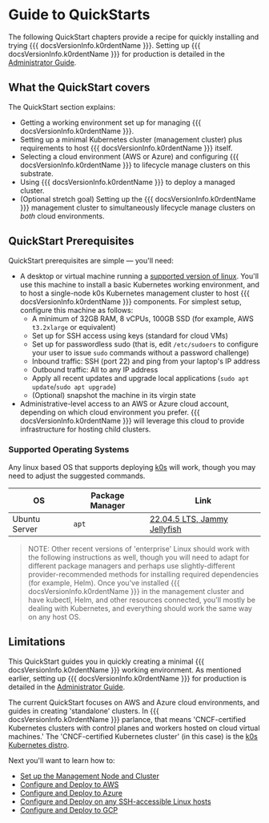 # Guide to QuickStarts

The following QuickStart chapters provide a recipe for quickly installing and trying {{{ docsVersionInfo.k0rdentName }}}. Setting up {{{ docsVersionInfo.k0rdentName }}} for production is detailed in the [Administrator Guide](../admin/index.md).

## What the QuickStart covers

The QuickStart section explains:

* Getting a working environment set up for managing {{{ docsVersionInfo.k0rdentName }}}.
* Setting up a minimal Kubernetes cluster (management cluster) plus requirements to host {{{ docsVersionInfo.k0rdentName }}} itself.
* Selecting a cloud environment (AWS or Azure) and configuring {{{ docsVersionInfo.k0rdentName }}} to lifecycle manage clusters on this substrate.
* Using {{{ docsVersionInfo.k0rdentName }}} to deploy a managed cluster.
* (Optional stretch goal) Setting up the {{{ docsVersionInfo.k0rdentName }}} management cluster to simultaneously lifecycle manage clusters on _both_ cloud environments.

## QuickStart Prerequisites

QuickStart prerequisites are simple &mdash; you'll need:

* A desktop or virtual machine running a [supported version of linux](#supported-operating-systems). You'll use this machine to install a basic Kubernetes working environment, and to host a single-node k0s Kubernetes management cluster to host {{{ docsVersionInfo.k0rdentName }}} components. For simplest setup, configure this machine as follows:
    * A minimum of 32GB RAM, 8 vCPUs, 100GB SSD (for example, AWS `t3.2xlarge` or equivalent)
    * Set up for SSH access using keys (standard for cloud VMs)
    * Set up for passwordless sudo (that is, edit `/etc/sudoers` to configure your user to issue `sudo` commands without a password challenge)
    * Inbound traffic: SSH (port 22) and ping from your laptop's IP address
    * Outbound traffic: All to any IP address
    * Apply all recent updates and upgrade local applications (`sudo apt update`/`sudo apt upgrade`)
    * (Optional) snapshot the machine in its virgin state
* Administrative-level access to an AWS or Azure cloud account, depending on which cloud environment you prefer. {{{ docsVersionInfo.k0rdentName }}} will leverage this cloud to provide infrastructure for hosting child clusters.

### Supported Operating Systems

Any linux based OS that supports deploying [k0s](https://k0sproject.io/) will work, though you may need to adjust the suggested commands.


| OS | Package Manager | Link|
|----|-----------------|-----|
|Ubuntu Server| `apt` | [22.04.5 LTS, Jammy Jellyfish](https://releases.ubuntu.com/jammy/) |

> NOTE: 
> Other recent versions of 'enterprise' Linux should work with the
> following instructions as well, though you will need to adapt for
> different package managers and perhaps use slightly-different
> provider-recommended methods for installing required dependencies
> (for example, Helm). Once you've installed {{{ docsVersionInfo.k0rdentName }}} in the management cluster
> and have kubectl, Helm, and other resources connected, you'll mostly
> be dealing with Kubernetes, and everything should work the same way on
> any host OS.

## Limitations

This QuickStart guides you in quickly creating a minimal {{{ docsVersionInfo.k0rdentName }}} working environment. As mentioned earlier, setting up {{{ docsVersionInfo.k0rdentName }}} for production is detailed in the [Administrator Guide](../admin/index.md).

The current QuickStart focuses on AWS and Azure cloud environments, and guides in creating 'standalone' clusters. In {{{ docsVersionInfo.k0rdentName }}} parlance, that means 'CNCF-certified Kubernetes clusters with control planes and workers hosted on cloud virtual machines.' The 'CNCF-certified Kubernetes cluster' (in this case) is the [k0s Kubernetes distro](https://k0sproject.io).

Next you'll want to learn how to:

- [Set up the Management Node and Cluster](quickstart-1-mgmt-node-and-cluster.md)
- [Configure and Deploy to AWS](quickstart-2-aws.md)
- [Configure and Deploy to Azure](quickstart-2-azure.md)
- [Configure and Deploy on any SSH-accessible Linux hosts](quickstart-2-remote.md)
- [Configure and Deploy to GCP](quickstart-2-gcp.md)
